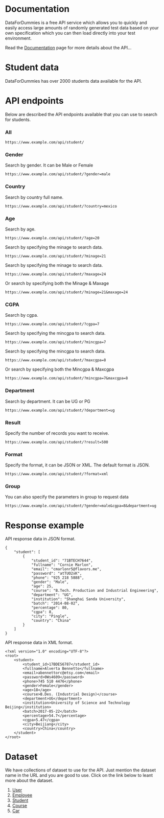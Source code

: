 # Documentation

DataForDummies is a free API service which allows you to quickly and easily access large amounts of randomly generated test data based on your own specification which you can then load directly into your test environment.

Read the [Documentation](./) page for more details about the API...

# Student data

DataForDummies has over 2000 students data available for the API.

# API endpoints

Below are described the API endpoints available that you can use to search for students.

### All

`https://www.example.com/api/student/`

### Gender

Search by gender. It can be Male or Female

`https://www.example.com/api/student/?gender=male`

### Country

Search by country full name.

`https://www.example.com/api/student/?country=mexico`

### Age

Search by age.

`https://www.example.com/api/student/?age=20`

Search by specifying the minage to search data.

`https://www.example.com/api/student/?minage=21`

Search by specifying the minage to search data.

`https://www.example.com/api/student/?maxage=24`

Or search by specifying both the Minage & Maxage

`https://www.example.com/api/student/?minage=21&maxage=24`

### CGPA

Search by cgpa.

`https://www.example.com/api/student/?cgpa=7`

Search by specifying the mincgpa to search data.

`https://www.example.com/api/student/?mincgpa=7`

Search by specifying the mincgpa to search data.

`https://www.example.com/api/student/?maxcgpa=8`

Or search by specifying both the Mincgpa & Maxcgpa

`https://www.example.com/api/student/?mincgpa=7&maxcgpa=8`

### Department

Search by department. It can be UG or PG

`https://www.example.com/api/student/?department=ug`

### Result

Specify the number of records you want to receive.

`https://www.example.com/api/student/?result=500`

### Format

Specify the format, it can be JSON or XML. The default format is JSON.

`https://www.example.com/api/student/?format=xml`

### Group

You can also specify the parameters in group to request data

`https://www.example.com/api/student/?gender=male&cgpa=8&department=ug`

# Response example

API response data in JSON format.

```
{
    "student": [
        {
            "student_id": "71BTECH7644",
            "fullname": "Cornie Marlon",
            "email": "cmarlonr5@flavors.me",
            "password": "atTUO2xK",
            "phone": "925 218 5888",
            "gender": "Male",
            "age": 25,
            "course": "B.Tech. Production and Industrial Engineering",
            "department": "UG",
            "institution": "Shanghai Sanda University",
            "batch": "2014-08-02",
            "percentage": 80,
            "cgpa": 8,
            "city": "Pingle",
            "country": "China"
        }
    ]
}
```

API response data in XML format.

```
<?xml version="1.0" encoding="UTF-8"?>
<root>
    <student>
        <student_id>17BDES6787</student_id>
        <fullname>Alverta Bennetto</fullname>
        <email>abennettorc@etsy.com</email>
        <password>0Ws4609</password>
        <phone>745 510 4476</phone>
        <gender>Female</gender>
        <age>18</age>
        <course>B.Des. (Industrial Design)</course>
        <department>UG</department>
        <institution>University of Science and Technology Beijing</institution>
        <batch>2017-05-22</batch>
        <percentage>54.7</percentage>
        <cgpa>5.47</cgpa>
        <city>Beijiang</city>
        <country>China</country>
    </student>
</root>
```

# Dataset

We have collections of dataset to use for the API. Just mention the dataset name in the URL and you are good to use. Click on the link below to leant more about the dataset.

1. [User](user)
2. [Employee](employee)
3. [Student](student)
4. [Course](course)
5. [Car](car)
